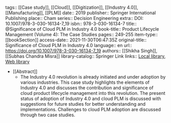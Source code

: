 tags:: [[Case study]], [[Cloud]], [[Digitization]], [[Industry 4.0]], [[Manufacturing]], [[PLM]]
date:: 2019
publisher:: Springer International Publishing
place:: Cham
series:: Decision Engineering
extra:: DOI: 10.1007/978-3-030-16134-7_19
isbn:: 978-3-030-16134-7
title:: @Significance of Cloud PLM in Industry 4.0
book-title:: Product Lifecycle Management (Volume 4): The Case Studies
pages:: 249-255
item-type:: [[bookSection]]
access-date:: 2021-11-30T06:47:35Z
original-title:: Significance of Cloud PLM in Industry 4.0
language:: en
url:: https://doi.org/10.1007/978-3-030-16134-7_19
authors:: [[Shikha Singh]], [[Subhas Chandra Misra]]
library-catalog:: Springer Link
links:: [Local library](zotero://select/library/items/Y8NZLA76), [Web library](https://www.zotero.org/users/6520516/items/Y8NZLA76)

- [[Abstract]]
	- The Industry 4.0 revolution is already initiated and under adoption by various industries. This case study highlights the elements of Industry 4.0 and discusses the contribution and significance of cloud product lifecycle management into this revolution. The present status of adoption of Industry 4.0 and cloud PLM is discussed with suggestions for future studies for better understanding and implementations. Challenges to cloud PLM adoption are discussed through two case studies.